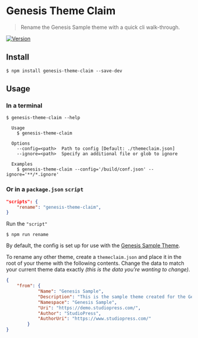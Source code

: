 # Genesis Theme Claim

> Rename the Genesis Sample theme with a quick cli walk-through.

[![Version][version-badge]][npm]

[version-badge]: https://img.shields.io/npm/v/theme-claim.svg?style=flat-square
[npm]: https://npmjs.com/package/genesis-theme-claim

## Install

```shell
$ npm install genesis-theme-claim --save-dev
```

## Usage

### In a terminal

```shell
$ genesis-theme-claim --help

  Usage
    $ genesis-theme-claim

  Options
    --config=<path>  Path to config [Default: ./themeclaim.json]
    --ignore=<path>  Specify an additional file or glob to ignore

  Examples
    $ genesis-theme-claim --config='/build/conf.json' --ignore='**/*.ignore'
```

### Or in a `package.json` `script`

```json
"scripts": {
	"rename": "genesis-theme-claim",
}
```

Run the `"script"`

```shell
$ npm run rename
```

By default, the config is set up for use with the [Genesis Sample Theme](https://github.com/studiopress/genesis-sample).

To rename any other theme, create a `themeclaim.json` and place it in the root of your theme with the following contents.
Change the data to match your current theme data exactly _(this is the data you're wanting to change)_.

```json
{
	"from": {
    		"Name": "Genesis Sample",
    		"Description": "This is the sample theme created for the Genesis Framework.",
    		"Namespace": "Genesis Sample",
    		"Uri": "https://demo.studiopress.com/",
    		"Author": "StudioPress",
    		"AuthorUri": "https://www.studiopress.com/"
    	}
}
```

